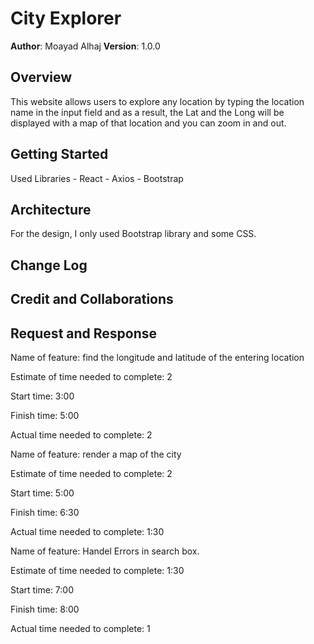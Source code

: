# City Explorer

**Author**: Moayad Alhaj
**Version**: 1.0.0

## Overview

This website allows users to explore any location by typing the location name in the input field and as a result, the Lat and the Long will be displayed with a map of that location and you can zoom in and out.

## Getting Started

Used Libraries
    - React
    - Axios
    - Bootstrap

## Architecture

For the design, I only used Bootstrap library and some CSS.

## Change Log

## Credit and Collaborations

## Request and Response

Name of feature: find the longitude and latitude of the entering location

Estimate of time needed to complete: 2

Start time: 3:00

Finish time: 5:00

Actual time needed to complete: 2

Name of feature: render a map of the city

Estimate of time needed to complete: 2

Start time: 5:00

Finish time: 6:30

Actual time needed to complete: 1:30

Name of feature: Handel Errors in search box.

Estimate of time needed to complete: 1:30

Start time: 7:00

Finish time: 8:00

Actual time needed to complete: 1
